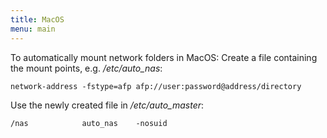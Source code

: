 ```yaml
---
title: MacOS
menu: main
---
```


To automatically mount network folders in MacOS:
Create a file containing the mount points, e.g. */etc/auto_nas*:
```
network-address -fstype=afp afp://user:password@address/directory
```
Use the newly created file in */etc/auto_master*:
```
/nas			auto_nas	-nosuid
```
